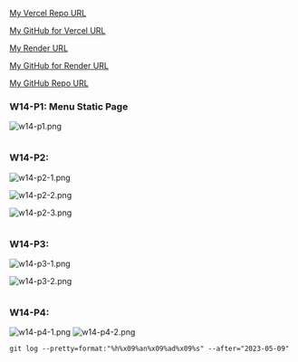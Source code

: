 [My Vercel Repo URL](https://1112-client-card-demo-80.vercel.app/)

[My GitHub for Vercel URL](https://github.com/1112-wp2/1112-client-card-demo-80)

[My Render URL](https://one112-server-cs-info-lab-62wd.onrender.com)

[My GitHub for Render URL](https://github.com/1112-wp2/1112-server-card-demo-80)

[My GitHub Repo URL](https://github.com/1112-wp2/1111-wp2_demo_80)

### W14-P1: Menu Static Page

![w14-p1.png](https://wjviuyuwtkixlajqlpbk.supabase.co/storage/v1/object/public/demo-80/md_img/w14-p1.png)

```

```

### W14-P2:

![w14-p2-1.png](https://wjviuyuwtkixlajqlpbk.supabase.co/storage/v1/object/public/demo-80/md_img/w14-p1.png)

![w14-p2-2.png](https://wjviuyuwtkixlajqlpbk.supabase.co/storage/v1/object/public/demo-80/md_img/w14-p2.png)

![w14-p2-3.png](https://wjviuyuwtkixlajqlpbk.supabase.co/storage/v1/object/public/demo-80/md_img/w14-p3.png)

```

```

### W14-P3:

![w14-p3-1.png](https://wjviuyuwtkixlajqlpbk.supabase.co/storage/v1/object/public/demo-80/md_img/w13-p3-1.png)

![w14-p3-2.png](https://wjviuyuwtkixlajqlpbk.supabase.co/storage/v1/object/public/demo-80/md_img/w13-p3-2.png)

```

```

### W14-P4:

![w14-p4-1.png](https://wjviuyuwtkixlajqlpbk.supabase.co/storage/v1/object/public/demo-80/md_img/w13-p4-1.png)
![w14-p4-2.png](https://wjviuyuwtkixlajqlpbk.supabase.co/storage/v1/object/public/demo-80/md_img/w13-p4-2.png)

```
git log --pretty=format:"%h%x09%an%x09%ad%x09%s" --after="2023-05-09"
```
